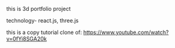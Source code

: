 this is 3d portfolio project

technology- react.js, three.js

this is a copy tutorial clone of:
https://www.youtube.com/watch?v=0fYi8SGA20k 

